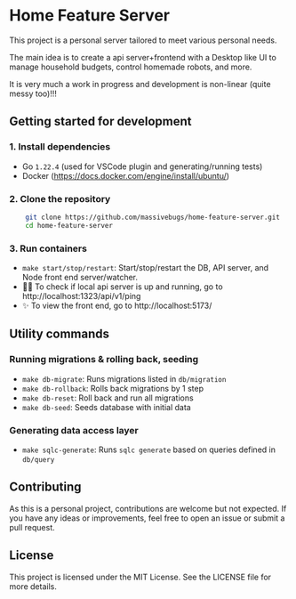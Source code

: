 # Home Feature Server

This project is a personal server tailored to meet various personal needs.

The main idea is to create a api server+frontend with a Desktop like UI to manage household budgets, control homemade robots, and more.

It is very much a work in progress and development is non-linear (quite messy too)!!!

## Getting started for development

### 1. Install dependencies

- Go `1.22.4` (used for VSCode plugin and generating/running tests)
- Docker (https://docs.docker.com/engine/install/ubuntu/)

### 2. Clone the repository

```bash
    git clone https://github.com/massivebugs/home-feature-server.git
    cd home-feature-server
```

### 3. Run containers

- `make start/stop/restart`: Start/stop/restart the DB, API server, and Node front end server/watcher.
- 🧑‍💻️ To check if local api server is up and running, go to http://localhost:1323/api/v1/ping
- ✨ To view the front end, go to http://localhost:5173/

## Utility commands

### Running migrations & rolling back, seeding

- `make db-migrate`: Runs migrations listed in `db/migration`
- `make db-rollback`: Rolls back migrations by 1 step
- `make db-reset`: Roll back and run all migrations
- `make db-seed`: Seeds database with initial data

### Generating data access layer

- `make sqlc-generate`: Runs `sqlc generate` based on queries defined in `db/query`

## Contributing

As this is a personal project, contributions are welcome but not expected. If you have any ideas or improvements, feel free to open an issue or submit a pull request.

## License

This project is licensed under the MIT License. See the LICENSE file for more details.
